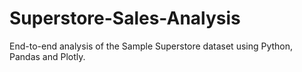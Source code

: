 # Superstore-Sales-Analysis
End-to-end analysis of the Sample Superstore dataset using Python, Pandas and Plotly. 

